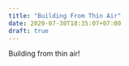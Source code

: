 ```yaml
---
title: "Building From Thin Air"
date: 2020-07-30T18:35:07+07:00
draft: true
---
```


Building from thin air!